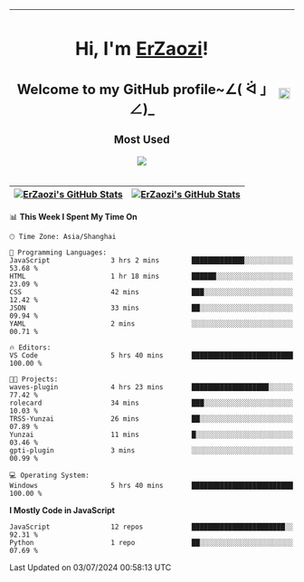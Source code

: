 |<h1>Hi, I'm <a href="https://github.com/erzaozi">ErZaozi</a>! </h1><h2>Welcome to my GitHub profile~∠( ᐛ 」∠)_</h2><p><h3>Most Used</h3><img src="https://skillicons.dev/icons?i=github,vscode,visualstudio,ubuntu,postman,pycharm,webstorm,git,docker"></p>|<img decoding="async" align=center src="https://cdn.jsdelivr.net/gh/erzaozi/erzaozi/image.gif" width="100%">|
| ----- | ----- |

| <a href="https://github.com/erzaozi"><img align="center" src="https://github-readme-stats.vercel.app/api/top-langs/?username=erzaozi&title_color=44cef6&text_color=4b5cc4&icon_color=2bbc8a&bg_color=white&langs_count=4&hide_border=true" alt="ErZaozi's GitHub Stats" /></a> | <a href="https://github.com/erzaozi"><img align="center" src="https://github-readme-stats.vercel.app/api?username=erzaozi&show_icons=true&line_height=27&count_private=true&title_color=44cef6&text_color=4b5cc4&icon_color=2bbc8a&bg_color=white&hide_border=true" alt="ErZaozi's GitHub Stats" /></a> |
| ----- | ----- |
<!--START_SECTION:waka-->
📊 **This Week I Spent My Time On** 

```text
🕑︎ Time Zone: Asia/Shanghai

💬 Programming Languages: 
JavaScript               3 hrs 2 mins        █████████████░░░░░░░░░░░░   53.68 % 
HTML                     1 hr 18 mins        ██████░░░░░░░░░░░░░░░░░░░   23.09 % 
CSS                      42 mins             ███░░░░░░░░░░░░░░░░░░░░░░   12.42 % 
JSON                     33 mins             ██░░░░░░░░░░░░░░░░░░░░░░░   09.94 % 
YAML                     2 mins              ░░░░░░░░░░░░░░░░░░░░░░░░░   00.71 % 

🔥 Editors: 
VS Code                  5 hrs 40 mins       █████████████████████████   100.00 % 

🐱‍💻 Projects: 
waves-plugin             4 hrs 23 mins       ███████████████████░░░░░░   77.42 % 
rolecard                 34 mins             ███░░░░░░░░░░░░░░░░░░░░░░   10.03 % 
TRSS-Yunzai              26 mins             ██░░░░░░░░░░░░░░░░░░░░░░░   07.89 % 
Yunzai                   11 mins             █░░░░░░░░░░░░░░░░░░░░░░░░   03.46 % 
gpti-plugin              3 mins              ░░░░░░░░░░░░░░░░░░░░░░░░░   00.99 % 

💻 Operating System: 
Windows                  5 hrs 40 mins       █████████████████████████   100.00 % 
```

**I Mostly Code in JavaScript** 

```text
JavaScript               12 repos            ███████████████████████░░   92.31 % 
Python                   1 repo              ██░░░░░░░░░░░░░░░░░░░░░░░   07.69 % 
```




 Last Updated on 03/07/2024 00:58:13 UTC
<!--END_SECTION:waka-->
